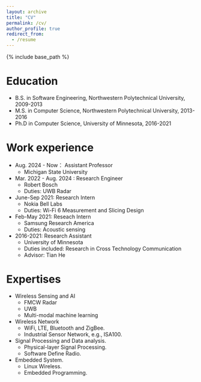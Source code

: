 ```yaml
---
layout: archive
title: "CV"
permalink: /cv/
author_profile: true
redirect_from:
  - /resume
---
```


{% include base_path %}

Education
======
* B.S. in Software Engineering, Northwestern Polytechnical University, 2009-2013
* M.S. in Computer Science, Northwestern Polytechnical University, 2013-2016
* Ph.D in Computer Science, University of Minnesota, 2016-2021

Work experience
======
* Aug. 2024 - Now： Assistant Professor
   * Michigan State University
* Mar. 2022 - Aug. 2024 : Research Engineer
  * Robert Bosch
  * Duties: UWB Radar
* June-Sep 2021: Research Intern
  * Nokia Bell Labs
  * Duties: Wi-Fi 6 Measurement and Slicing Design 
* Feb-May 2021: Reseach Intern 
  * Samsung Research America
  * Duties: Acoustic sensing
* 2016-2021: Research Assistant
  * University of Minnesota
  * Duties included: Research in Cross Technology Communication
  * Advisor: Tian He
    
Expertises
======
* Wireless Sensing and AI
  * FMCW Radar
  * UWB
  * Multi-modal machine learning
* Wireless Network
  * WiFi, LTE, Bluetooth and ZigBee.
  * Industrial Sensor Network, e.g., ISA100.
* Signal Processing and Data analysis.
  * Physical-layer Signal Processing.
  * Software Define Radio.
* Embedded System.
  * Linux Wireless. 
  * Embedded Programming.



